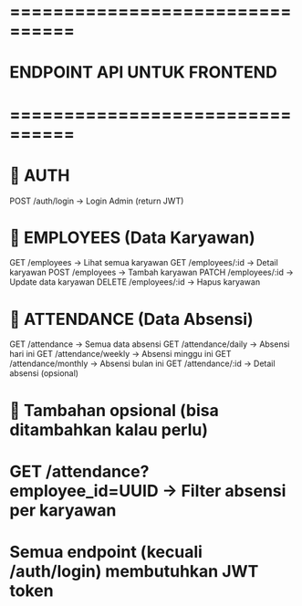 # ================================

# ENDPOINT API UNTUK FRONTEND

# ================================

# 🔐 AUTH

POST /auth/login → Login Admin (return JWT)

# 👥 EMPLOYEES (Data Karyawan)

GET /employees → Lihat semua karyawan
GET /employees/:id → Detail karyawan
POST /employees → Tambah karyawan
PATCH /employees/:id → Update data karyawan
DELETE /employees/:id → Hapus karyawan

# 📆 ATTENDANCE (Data Absensi)

GET /attendance → Semua data absensi
GET /attendance/daily → Absensi hari ini
GET /attendance/weekly → Absensi minggu ini
GET /attendance/monthly → Absensi bulan ini
GET /attendance/:id → Detail absensi (opsional)

# 📌 Tambahan opsional (bisa ditambahkan kalau perlu)

# GET /attendance?employee_id=UUID → Filter absensi per karyawan

# Semua endpoint (kecuali /auth/login) membutuhkan JWT token
